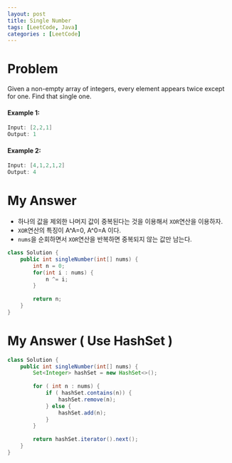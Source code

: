 ```yaml
---
layout: post
title: Single Number
tags: [LeetCode, Java]
categories : [LeetCode]
---
```


# Problem

Given a non-empty array of integers, every element appears twice except for one. Find that single one.

#### Example 1:

```swift
Input: [2,2,1]
Output: 1
```

#### Example 2:

```swift
Input: [4,1,2,1,2]
Output: 4
```

# My Answer

* 하나의 값을 제외한 나머지 값이 중복된다는 것을 이용해서 `XOR`연산을 이용하자.
* `XOR`연산의 특징이 A^A=0, A^0=A 이다.
* `nums`을 순회하면서 `XOR`연산을 반복하면 중복되지 않는 값만 남는다.

```java
class Solution {
    public int singleNumber(int[] nums) {
        int n = 0;
        for(int i : nums) {
            n ^= i;
        }
        
        return n;        
    }
}
```

# My Answer ( Use HashSet )

```java
class Solution {
    public int singleNumber(int[] nums) {
        Set<Integer> hashSet = new HashSet<>();
        
        for ( int n : nums) {
            if ( hashSet.contains(n)) {
                hashSet.remove(n);
            } else {
                hashSet.add(n);
            }
        }
        
        return hashSet.iterator().next();
    }
}
```

